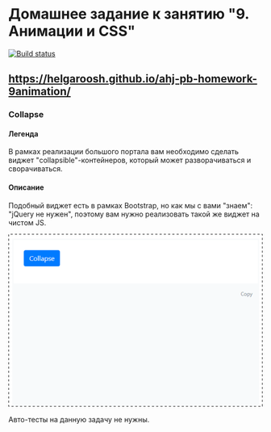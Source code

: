 # Домашнее задание к занятию "9. Анимации и CSS"

[![Build status](https://ci.appveyor.com/api/projects/status/7vlapdyyuw96b2t6?svg=true)](https://ci.appveyor.com/project/Dimafdr/anim-collapse)

https://helgaroosh.github.io/ahj-pb-homework-9animation/
---

### Collapse

#### Легенда

В рамках реализации большого портала вам необходимо сделать виджет "collapsible"-контейнеров, который может разворачиваться и сворачиваться.

#### Описание

Подобный виджет есть в рамках Bootstrap, но как мы с вами "знаем": "jQuery не нужен", поэтому вам нужно реализовать такой же виджет на чистом JS.

![](./pic/collapse.gif)

Авто-тесты на данную задачу не нужны.
